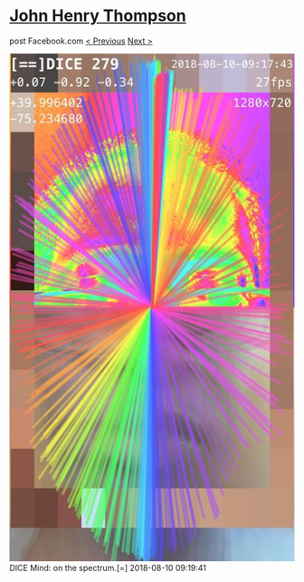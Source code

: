 # [John Henry Thompson](../README.md)
post Facebook.com
[< Previous](2018-08-12-3.md) [Next >](2018-08-09-1.md)

[![](../media/2018-08-10/Timeline-Photos-DICE-Mind-on-the-spectrum.jpg)](../README.md)
DICE Mind: on the spectrum.[=]
2018-08-10 09:19:41